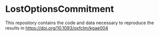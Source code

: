 # LostOptionsCommitment
This repository contains the code and data necessary to reproduce the results in https://doi.org/10.1093/oxfclm/kgae004
